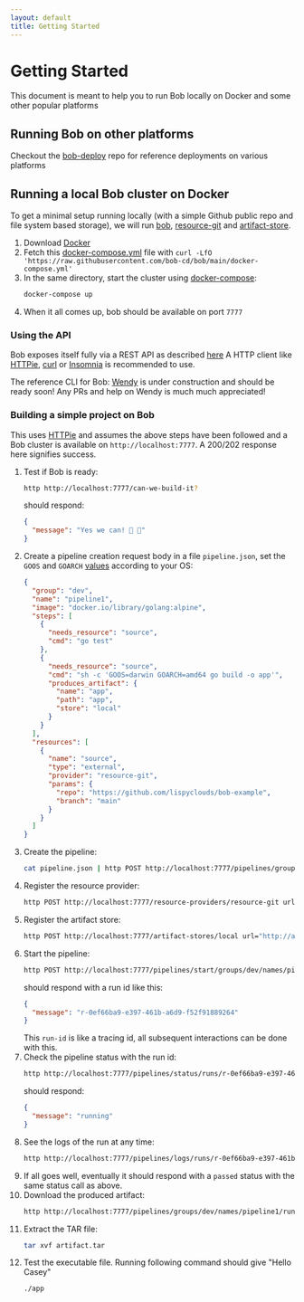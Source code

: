 ```yaml
---
layout: default
title: Getting Started
---
```


# Getting Started

This document is meant to help you to run Bob locally on Docker and some other popular platforms

## Running Bob on other platforms

Checkout the [bob-deploy](https://github.com/bob-cd/bob-deploy) repo for reference deployments on various platforms

## Running a local Bob cluster on Docker

To get a minimal setup running locally (with a simple Github public repo and file system based storage), we will run [bob](https://github.com/bob-cd/bob), [resource-git](https://github.com/bob-cd/resource-git) and [artifact-store](https://github.com/bob-cd/artifact-local).

1. Download [Docker](https://www.docker.com/)
1. Fetch this [docker-compose.yml](https://github.com/bob-cd/bob/blob/main/docker-compose.yml) file with `curl -LfO 'https://raw.githubusercontent.com/bob-cd/bob/main/docker-compose.yml'`
1. In the same directory, start the cluster using [docker-compose](https://docs.docker.com/compose/):
   ```bash
   docker-compose up
   ```
1. When it all comes up, bob should be available on port `7777`

### Using the API

Bob exposes itself fully via a REST API as described [here](https://bob-cd.github.io/pages/api-reference.html)
A HTTP client like [HTTPie](https://httpie.org/), [curl](https://curl.haxx.se/) or [Insomnia](https://insomnia.rest/) is recommended to use.

The reference CLI for Bob: [Wendy](https://github.com/bob-cd/wendy) is under construction and should be ready soon! Any PRs and help on Wendy is much much appreciated!

### Building a simple project on Bob

This uses [HTTPie](https://httpie.org/) and assumes the above steps have been followed and a Bob cluster is available on `http://localhost:7777`. A 200/202 response here signifies success.

1. Test if Bob is ready:
   ```bash
   http http://localhost:7777/can-we-build-it?
   ```
   should respond:
   ```json
   {
     "message": "Yes we can! 🔨 🔨"
   }
   ```
1. Create a pipeline creation request body in a file `pipeline.json`, set the `GOOS` and `GOARCH` [values](https://golang.org/doc/install/source#environment) according to your OS:
   ```json
   {
     "group": "dev",
     "name": "pipeline1",
     "image": "docker.io/library/golang:alpine",
     "steps": [
       {
         "needs_resource": "source",
         "cmd": "go test"
       },
       {
         "needs_resource": "source",
         "cmd": "sh -c 'GOOS=darwin GOARCH=amd64 go build -o app'",
         "produces_artifact": {
           "name": "app",
           "path": "app",
           "store": "local"
         }
       }
     ],
     "resources": [
       {
         "name": "source",
         "type": "external",
         "provider": "resource-git",
         "params": {
           "repo": "https://github.com/lispyclouds/bob-example",
           "branch": "main"
         }
       }
     ]
   }
   ```
1. Create the pipeline:
   ```bash
   cat pipeline.json | http POST http://localhost:7777/pipelines/groups/dev/names/pipeline1
   ```
1. Register the resource provider:
   ```bash
   http POST http://localhost:7777/resource-providers/resource-git url="http://resource:8000"
   ```
1. Register the artifact store:
   ```bash
   http POST http://localhost:7777/artifact-stores/local url="http://artifact:8001"
   ```
1. Start the pipeline:
   ```bash
   http POST http://localhost:7777/pipelines/start/groups/dev/names/pipeline1
   ```
   should respond with a run id like this:
   ```json
   {
     "message": "r-0ef66ba9-e397-461b-a6d9-f52f91889264"
   }
   ```
   This `run-id` is like a tracing id, all subsequent interactions can be done with this.
1. Check the pipeline status with the run id:
   ```bash
   http http://localhost:7777/pipelines/status/runs/r-0ef66ba9-e397-461b-a6d9-f52f91889264
   ```
   should respond:
   ```json
   {
     "message": "running"
   }
   ```
1. See the logs of the run at any time:
   ```bash
   http http://localhost:7777/pipelines/logs/runs/r-0ef66ba9-e397-461b-a6d9-f52f91889264/offset/0/lines/50
   ```
1. If all goes well, eventually it should respond with a `passed` status with the same status call as above.
1. Download the produced artifact:
   ```bash
   http http://localhost:7777/pipelines/groups/dev/names/pipeline1/runs/r-0ef66ba9-e397-461b-a6d9-f52f91889264/artifact-stores/local/artifact/app > artifact.tar
   ```
1. Extract the TAR file:
   ```bash
   tar xvf artifact.tar
   ```
1. Test the executable file. Running following command should give "Hello Casey"
   ```bash
   ./app
   ```
